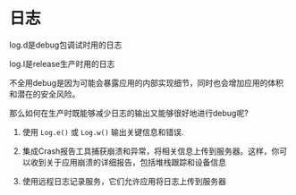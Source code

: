 # 日志

log.d是debug包调试时用的日志

log.I是release生产时用的日志

不全用debug是因为可能会暴露应用的内部实现细节，同时也会增加应用的体积和潜在的安全风险。

那么如何在生产时既能够减少日志的输出又能够很好地进行debug呢? 

1. 使用 `Log.e()` 或 `Log.w()` 输出关键信息和错误.

2. 集成Crash报告工具捕获崩溃和异常，将相关信息上传到服务器。这样，你可以收到关于应用崩溃的详细报告，包括堆栈跟踪和设备信息

3. 使用远程日志记录服务，它们允许应用将日志上传到服务器